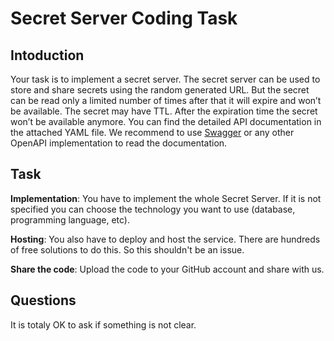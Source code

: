 # Secret Server Coding Task

## Intoduction
Your task is to implement a secret server. The secret server can be used to store and share secrets
using the random generated URL. But the secret can be read only a limited number of times after that
it will expire and won’t be available. The secret may have TTL. After the expiration time the secret
won’t be available anymore. You can find the detailed API documentation in the attached YAML file.
We recommend to use [Swagger](https://editor.swagger.io/) or any other OpenAPI implementation to
read the documentation. 

## Task
**Implementation**: You have to implement the whole Secret Server. If it is not specified you can choose the technology
you want to use (database, programming language, etc).

**Hosting**: You also have to deploy and host the service. There are hundreds of free solutions to do this. So this shouldn't
be an issue. 

**Share the code**: Upload the code to your GitHub account and share with us.

## Questions
It is totaly OK to ask if something is not clear. 

